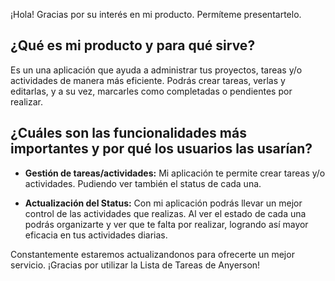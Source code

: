 ¡Hola! Gracias por su interés en mi producto. Permíteme presentartelo.

## ¿Qué es mi producto y para qué sirve?

Es un una aplicación que ayuda a administrar tus proyectos, tareas y/o actividades de manera más eficiente. 
Podrás crear tareas, verlas y editarlas, y a su vez, marcarles como completadas o pendientes por realizar.

## ¿Cuáles son las funcionalidades más importantes y por qué los usuarios las usarían?

- **Gestión de tareas/actividades:** Mi aplicación te permite crear tareas y/o actividades. Pudiendo ver también el status de cada una.
  
- **Actualización del Status:** Con mi aplicación podrás llevar un mejor control de las actividades que realizas.
  Al ver el estado de cada una podrás organizarte y ver que te falta por realizar, logrando así mayor eficacia en tus actividades diarias.
  
Constantemente estaremos actualizandonos para ofrecerte un mejor servicio.
¡Gracias por utilizar la Lista de Tareas de Anyerson!

